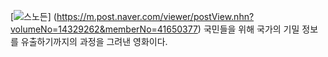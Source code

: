 [![스노든](/assets/images/allen.png "더 자세한 내용을 원하시면 방문해 보세요")]
(https://m.post.naver.com/viewer/postView.nhn?volumeNo=14329262&memberNo=41650377)
국민들을 위해 국가의 기밀 정보를 유출하기까지의 과정을 그려낸 영화이다.
